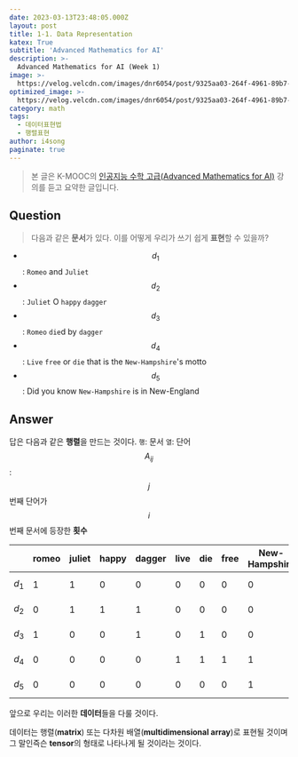 ```yaml
---
date: 2023-03-13T23:48:05.000Z
layout: post
title: 1-1. Data Representation
katex: True
subtitle: 'Advanced Mathematics for AI'
description: >-
  Advanced Mathematics for AI (Week 1)
image: >-
  https://velog.velcdn.com/images/dnr6054/post/9325aa03-264f-4961-89b7-1b07ab79c9a5/image.png
optimized_image: >-
  https://velog.velcdn.com/images/dnr6054/post/9325aa03-264f-4961-89b7-1b07ab79c9a5/image.png
category: math
tags:
  - 데이터표현법
  - 행렬표현
author: i4song
paginate: true
---
```

> 본 글은 K-MOOC의 [인공지능 수학 고급(Advanced Mathematics for AI)](http://www.kmooc.kr/courses/course-v1:SKKUk+SKKU_60+2023_T1/course/) 강의를 듣고 요약한 글입니다. 

## Question
> 다음과 같은 **문서**가 있다. 이를 어떻게 우리가 쓰기 쉽게 **표현**할 수 있을까?

- $$d_1$$: `Romeo` and `Juliet`
- $$d_2$$: `Juliet` O `happy` `dagger`
- $$d_3$$: `Romeo` `die`d by `dagger`
- $$d_4$$: `Live` `free` or `die` that is the `New-Hampshire`'s motto
- $$d_5$$: Did you know `New-Hampshire` is in New-England

## Answer

답은 다음과 같은 **행렬**을 만드는 것이다.
`행`: 문서
`열`: 단어
$$A_{ij}$$: $$j$$번째 단어가 $$i$$번째 문서에 등장한 **횟수**

| |romeo|juliet|happy|dagger|live|die|free|New-Hampshire|
|-|-|-|-|-|-|-|-|-|
|$$d_1$$|1|1|0|0|0|0|0|0|
|$$d_2$$|0|1|1|1|0|0|0|0|
|$$d_3$$|1|0|0|1|0|1|0|0|
|$$d_4$$|0|0|0|0|1|1|1|1|
|$$d_5$$|0|0|0|0|0|0|0|1|

앞으로 우리는 이러한 **데이터**들을 다룰 것이다.

데이터는 행렬(**matrix**) 또는 다차원 배열(**multidimensional array**)로 표현될 것이며 그 말인즉슨 **tensor**의 형태로 나타나게 될 것이라는 것이다.